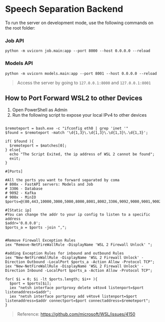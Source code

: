 # Speech Separation Backend
To run the server on development mode, use the following commands on the root folder:

### Job API
`python -m uvicorn job.main:app --port 8000 --host 0.0.0.0 --reload`

### Models API
`python -m uvicorn models.main:app --port 8001 --host 0.0.0.0 --reload`

> Access the server by going to `127.0.0.1:8000` and `127.0.0.1:8001` <br/>

## How to Port Forward WSL2 to other Devices

1. Open PowerShell as Admin
2. Run the following script to expose your local IPv4 to other devices
```

$remoteport = bash.exe -c "ifconfig eth0 | grep 'inet '"
$found = $remoteport -match '\d{1,3}\.\d{1,3}\.\d{1,3}\.\d{1,3}';

if( $found ){
  $remoteport = $matches[0];
} else{
  echo "The Script Exited, the ip address of WSL 2 cannot be found";
  exit;
}

#[Ports]

#All the ports you want to forward separated by coma
# 800x - FastAPI servers: Models and Job
# 3306 - Database
# 9092 - Kafka
# 900x - MinIO
$ports=@(80,443,10000,3000,5000,8000,8001,8002,3306,9092,9000,9001,9002);

#[Static ip]
#You can change the addr to your ip config to listen to a specific address
$addr='0.0.0.0';
$ports_a = $ports -join ",";


#Remove Firewall Exception Rules
iex "Remove-NetFireWallRule -DisplayName 'WSL 2 Firewall Unlock' ";

#adding Exception Rules for inbound and outbound Rules
iex "New-NetFireWallRule -DisplayName 'WSL 2 Firewall Unlock' -Direction Outbound -LocalPort $ports_a -Action Allow -Protocol TCP";
iex "New-NetFireWallRule -DisplayName 'WSL 2 Firewall Unlock' -Direction Inbound -LocalPort $ports_a -Action Allow -Protocol TCP";

for( $i = 0; $i -lt $ports.length; $i++ ){
  $port = $ports[$i];
  iex "netsh interface portproxy delete v4tov4 listenport=$port listenaddress=$addr";
  iex "netsh interface portproxy add v4tov4 listenport=$port listenaddress=$addr connectport=$port connectaddress=$remoteport";
}
```

> Reference: https://github.com/microsoft/WSL/issues/4150
